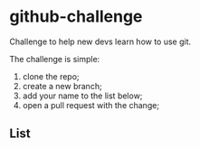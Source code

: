 # github-challenge
Challenge to help new devs learn how to use git.

The challenge is simple:
1) clone the repo;
2) create a new branch;
3) add your name to the list below;
4) open a pull request with the change;

## List